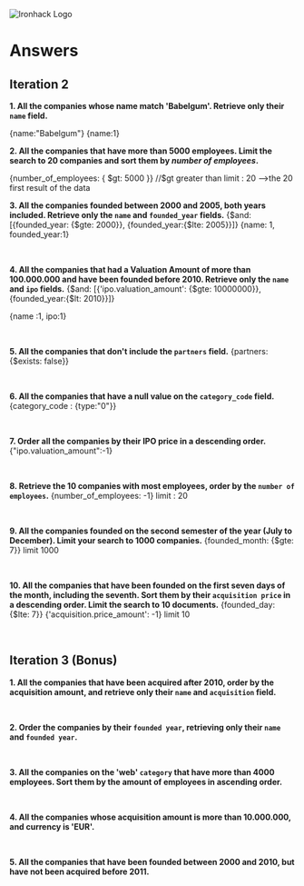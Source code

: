 ![Ironhack Logo](https://i.imgur.com/1QgrNNw.png)

# Answers

## Iteration 2

**1. All the companies whose name match 'Babelgum'. Retrieve only their `name` field.**

<!-- Your Query Goes Here -->

{name:"Babelgum"}
{name:1}
<br>

**2. All the companies that have more than 5000 employees. Limit the search to 20 companies and sort them by _number of employees_.**

<!-- Your Query Goes Here -->

{number_of_employees: { $gt: 5000 }}
//$gt greater than
limit : 20 -->the 20 first result of the data
<br>

**3. All the companies founded between 2000 and 2005, both years included. Retrieve only the `name` and `founded_year` fields.**
{$and: [{founded_year: {$gte: 2000}}, {founded_year:{$lte: 2005}}]}
{name: 1, founded_year:1}

<!-- Your Query Goes Here -->

<br>

**4. All the companies that had a Valuation Amount of more than 100.000.000 and have been founded before 2010. Retrieve only the `name` and `ipo` fields.**
{$and: [{'ipo.valuation_amount': {$gte: 10000000}}, {founded_year:{$lt: 2010}}]}

{name :1, ipo:1}

<!-- Your Query Goes Here -->

<br>

**5. All the companies that don't include the `partners` field.**
{partners: {$exists: false}}

<!-- Your Query Goes Here -->

<br>

**6. All the companies that have a null value on the `category_code` field.**
{category_code : {type:"0"}}

<!-- Your Query Goes Here -->

<br>

**7. Order all the companies by their IPO price in a descending order.**
{"ipo.valuation_amount":-1}

<!-- Your Query Goes Here -->

<br>

**8. Retrieve the 10 companies with most employees, order by the `number of employees`.**
{number_of_employees: -1}
limit : 20

<!-- Your Query Goes Here -->

<br>

**9. All the companies founded on the second semester of the year (July to December). Limit your search to 1000 companies.**
{founded_month: {$gte: 7}}
limit 1000

<!-- Your Query Goes Here -->

<br>

**10. All the companies that have been founded on the first seven days of the month, including the seventh. Sort them by their `acquisition price` in a descending order. Limit the search to 10 documents.**
{founded_day: {$lte: 7}}
{'acquisition.price_amount': -1}
limit 10

<!-- Your Query Goes Here -->

<br>

## Iteration 3 (Bonus)

**1. All the companies that have been acquired after 2010, order by the acquisition amount, and retrieve only their `name` and `acquisition` field.**

<!-- Your Query Goes Here -->

<br>

**2. Order the companies by their `founded year`, retrieving only their `name` and `founded year`.**

<!-- Your Query Goes Here -->

<br>

**3. All the companies on the 'web' `category` that have more than 4000 employees. Sort them by the amount of employees in ascending order.**

<!-- Your Query Goes Here -->

<br>

**4. All the companies whose acquisition amount is more than 10.000.000, and currency is 'EUR'.**

<!-- Your Query Goes Here -->

<br>

**5. All the companies that have been founded between 2000 and 2010, but have not been acquired before 2011.**

<!-- Your Query Goes Here -->

<br>
